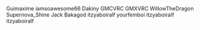 Guimaxime
iamsoawesome66
Dakiny
GMCVRC
GMXVRC
WillowTheDragon
Supernova_Shine
Jack Bakagod
itzyaboiralf
yourfemboi
itzyaboiraIf
itzyaboiralf
